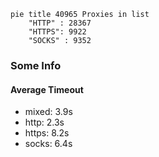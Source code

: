 
```mermaid
pie title 40965 Proxies in list
    "HTTP" : 28367
    "HTTPS": 9922
    "SOCKS" : 9352
```

### Some Info
#### Average Timeout

- mixed: 3.9s
- http: 2.3s
- https: 8.2s
- socks: 6.4s